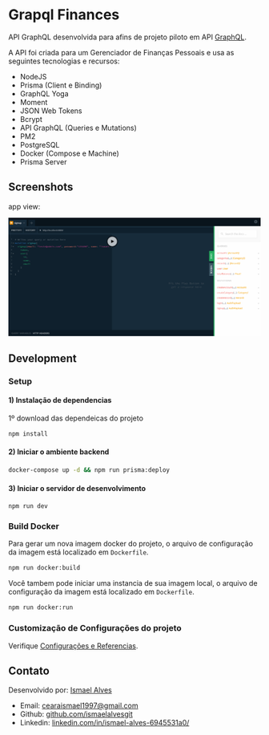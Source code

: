 # Grapql Finances

API GraphQL desenvolvida para afins de projeto piloto em API [GraphQL](https://graphql.org/).

A API foi criada para um Gerenciador de Finanças Pessoais e usa as seguintes tecnologias e recursos:

* NodeJS
* Prisma (Client e Binding)
* GraphQL Yoga
* Moment
* JSON Web Tokens
* Bcrypt
* API GraphQL (Queries e Mutations)
* PM2
* PostgreSQL
* Docker (Compose e Machine)
* Prisma Server

## Screenshots

app view:

<img src="https://raw.githubusercontent.com/ismaelalvesgit/grapql-finaces/master/app.png" width="800">

## Development

### Setup

#### 1) Instalação de dependencias
1º download das dependeicas do projeto
``` sh
npm install
```

#### 2) Iniciar o ambiente backend
``` sh
docker-compose up -d && npm run prisma:deploy 
```

#### 3) Iniciar o servidor de desenvolvimento
```
npm run dev
```

### Build Docker
Para gerar um nova imagem docker do projeto, o arquivo de configuração da imagem está localizado em `Dockerfile`.
``` sh
npm run docker:build
```
Você tambem pode iniciar uma instancia de sua imagem local, o arquivo de configuração da imagem está  localizado em `Dockerfile`.
``` sh
npm run docker:run
```

### Customização de Configurações do projeto
Verifique [Configurações e Referencias](https://www.prisma.io/).

## Contato

Desenvolvido por: [Ismael Alves](https://github.com/ismaelalvesgit)

* Email: [cearaismael1997@gmail.com](mailto:cearaismael1997@gmail.com) 
* Github: [github.com/ismaelalvesgit](https://github.com/ismaelalvesgit)
* Linkedin: [linkedin.com/in/ismael-alves-6945531a0/](https://www.linkedin.com/in/ismael-alves-6945531a0/)
